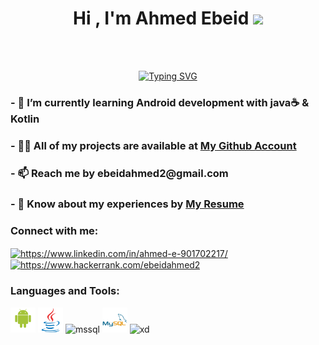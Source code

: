 <h1 align="center">Hi , I'm Ahmed Ebeid <img src="https://media.giphy.com/media/hvRJCLFzcasrR4ia7z/giphy.gif" width="35"></h1>


<br>
<br>

<center>
  
[![Typing SVG](https://readme-typing-svg.herokuapp.com?size=30&center=true&vCenter=true&lines=Android+Developer;Desktop+Developer)](https://git.io/typing-svg)
  
  
</center>



<h3>- 🌱 I’m currently learning Android development with java☕ & Kotlin </h3>

<h3>- 👨‍💻 All of my projects are available at <b><a href="https://github.com/AhmedEbeid4">My Github Account</a></b></h3>

<h3>- 📫 Reach me by ebeidahmed2@gmail.com</h3>

<h3>- 📄 Know about my experiences by <b><a href="https://drive.google.com/file/d/1exvx1dRZi65yB7G-uwu3Z5XtrUO4vONP/view?usp=sharing" target="_blank">My Resume</a></b>
  </h3>

<h3 align="left">Connect with me:</h3>
<p align="left">
<a href="https://www.linkedin.com/in/ahmed-e-901702217/" target="blank"><img align="center" src="https://raw.githubusercontent.com/rahuldkjain/github-profile-readme-generator/master/src/images/icons/Social/linked-in-alt.svg" alt="https://www.linkedin.com/in/ahmed-e-901702217/" height="30" width="40" /></a>
<a href="https://www.hackerrank.com/ebeidahmed2" target="blank"><img align="center" src="https://raw.githubusercontent.com/rahuldkjain/github-profile-readme-generator/master/src/images/icons/Social/hackerrank.svg" alt="https://www.hackerrank.com/ebeidahmed2" height="30" width="40" /></a>

</p>

<h3 align="left">Languages and Tools:</h3>
<p align="left"> <a target="_blank" rel="noreferrer"> <img src="https://raw.githubusercontent.com/devicons/devicon/master/icons/android/android-original-wordmark.svg" alt="android" width="40" height="40"/> </a> <a target="_blank" rel="noreferrer"> <img src="https://raw.githubusercontent.com/devicons/devicon/master/icons/java/java-original.svg" alt="java" width="40" height="40"/> </a> <a target="_blank" rel="noreferrer"> <img src="https://www.svgrepo.com/show/303229/microsoft-sql-server-logo.svg" alt="mssql" width="40" height="40"/> </a> <a target="_blank" rel="noreferrer"> <img src="https://raw.githubusercontent.com/devicons/devicon/master/icons/mysql/mysql-original-wordmark.svg" alt="mysql" width="40" height="40"/> </a> <a target="_blank" rel="noreferrer"> <img src="https://cdn.worldvectorlogo.com/logos/adobe-xd.svg" alt="xd" width="40" height="40"/> </a> </p>
